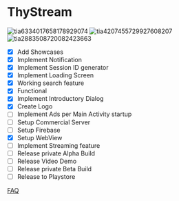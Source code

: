 # ThyStream

![tia6334017658178929074](https://user-images.githubusercontent.com/67490632/86341186-93ead100-bc1b-11ea-825d-d59754acc0a2.png)
![tia4207455729927608207](https://user-images.githubusercontent.com/67490632/86341190-94836780-bc1b-11ea-862d-a17fb727159d.png)
![tia2883508720082423663](https://user-images.githubusercontent.com/67490632/86527564-b5d79400-be65-11ea-83aa-0f364ec2ce52.png)

- [x] Add Showcases
- [x] Implement Notification
- [x] Implement Session ID generator
- [x] Implement Loading Screen
- [x] Working search feature
- [x] Functional
- [x] Implement Introductory Dialog
- [x] Create Logo
- [ ] Implement Ads per Main Activity startup
- [ ] Setup Commercial Server
- [ ] Setup Firebase
- [x] Setup WebView
- [ ] Implement Streaming feature 
- [ ] Release private Alpha Build
- [ ] Release Video Demo
- [ ] Release private Beta Build
- [ ] Release to Playstore

[FAQ](https://github.com/Ancurserv/ThyStream/wiki/FAQ)
